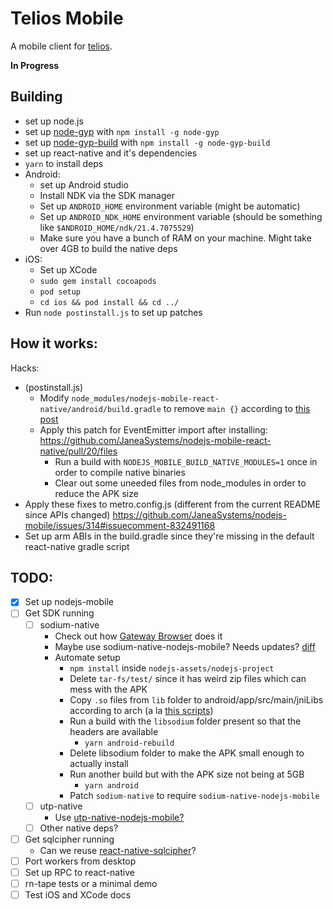 # Telios Mobile

A mobile client for [telios](https://telios.io).

**In Progress**

## Building

- set up node.js
- set up [node-gyp](https://www.npmjs.com/package/node-gyp) with `npm install -g node-gyp`
- set up [node-gyp-build](https://www.npmjs.com/package/node-gyp-build) with `npm install -g node-gyp-build`
- set up react-native and it's dependencies
- `yarn` to install deps
- Android:
	- set up Android studio
	- Install NDK via the SDK manager
	- Set up `ANDROID_HOME` environment variable (might be automatic)
	- Set up `ANDROID_NDK_HOME` environment variable (should be something like `$ANDROID_HOME/ndk/21.4.7075529`)
	- Make sure you have a bunch of RAM on your machine. Might take over 4GB to build the native deps
- iOS:
	- Set up XCode
	- `sudo gem install cocoapods`
	- `pod setup`
	- `cd ios && pod install && cd ../`
- Run `node postinstall.js` to set up patches

## How it works:

Hacks:
- (postinstall.js)
	- Modify `node_modules/nodejs-mobile-react-native/android/build.gradle` to remove `main {}` according to [this post](https://github.com/JaneaSystems/nodejs-mobile/issues/317#issuecomment-852033823)
  - Apply this patch for EventEmitter import after installing: https://github.com/JaneaSystems/nodejs-mobile-react-native/pull/20/files
	- Run a build with `NODEJS_MOBILE_BUILD_NATIVE_MODULES=1` once in order to compile native binaries
	- Clear out some uneeded files from node_modules in order to reduce the APK size
- Apply these fixes to metro.config.js (different from the current README since APIs changed) https://github.com/JaneaSystems/nodejs-mobile/issues/314#issuecomment-832491168
- Set up arm ABIs in the build.gradle since they're missing in the default react-native gradle script

## TODO:

- [x] Set up nodejs-mobile
- [ ] Get SDK running
	- [ ] sodium-native
		- Check out how [Gateway Browser](https://gitlab.com/gateway-browser/gateway/-/blob/master/tools/build-backend.js) does it
		- Maybe use sodium-native-nodejs-mobile? Needs updates? [diff](https://github.com/sodium-friends/sodium-native/compare/master...staltz:master)
		- Automate setup
			- `npm install` inside `nodejs-assets/nodejs-project`
			- Delete `tar-fs/test/` since it has weird zip files which can mess with the APK
			- Copy `.so` files from `lib` folder to android/app/src/main/jniLibs according to arch (a la [this scripts](https://gitlab.com/staltz/manyverse/-/blob/master/tools/backend/move-shared-libs-android.sh))
			- Run a build with the `libsodium` folder present so that the headers are available
			  - `yarn android-rebuild`
			- Delete libsodium folder to make the APK small enough to actually install
			- Run another build but with the APK size not being at 5GB
				- `yarn android`
			- Patch `sodium-native` to require `sodium-native-nodejs-mobile`
	- [ ] utp-native
		- Use [utp-native-nodejs-mobile?](https://github.com/mafintosh/utp-native/compare/master...staltz:master)
	- [ ] Other native deps?
- [ ] Get sqlcipher running
	- Can we reuse [react-native-sqlcipher](https://www.npmjs.com/package/react-native-sqlcipher)?
- [ ] Port workers from desktop
- [ ] Set up RPC to react-native
- [ ] rn-tape tests or a minimal demo
- [ ] Test iOS and XCode docs
